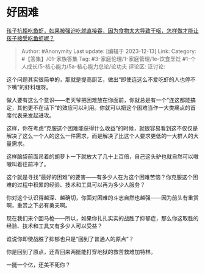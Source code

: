 # 好困难
[孩子抗拒吃鱼虾，如果被强迫吃就直接吞，因为食物太大导致干呕，怎样做才能让孩子接受吃鱼虾呢？](https://www.zhihu.com/question/521803345/answer/3323153968)

> Author: #Anonymity
> Last update: [编辑于 2023-12-13]
> Link:
> Category: #【答集】/01-家族答集
> Tag: #3-家庭伦理/1-家庭管理/1e-饮食烹饪 #1-个人成长/5-核心能力/5a-核心能力总论/论功夫
> 评论区:
> 泛讨论:

这个问题其实很简单的，那就是提高厨艺，做出“即使连这么不爱吃虾的人也停不下嘴”的虾料理呀。

做人要有这么个意识——老天爷把困难放在你面前，你就总是有一个“连这都能搞定，其他更不在话下”的效应可以利用。你就可以把这个困难当作一大类痛点的首席代表来发起进攻。

这样，你在考虑“克服这个困难能获得什么收益”的时候，就很容易看到这不仅仅是解决了这么一个人的这么一件需求，而是解决了比这个人要求更低的一大群人的大量需求。

这样脑袋前面吊着的胡萝卜一下就放大了几十上百倍，自己这头驴也就自然可以嗷嗷叫着往前冲了。

这个就是寻找“最好的困难”的要害——有多少人在为这个困难苦恼？你克服这个困难的过程中积累的经验、技术和工具可以再为多少人服务？

你对这个认识得越深、越确切，你面对困难的斗志自然也越强——因为前头有重赏啊，重赏之下必有勇夫啊。

现在我们来个回马枪——所以，如果你扎扎实实的战胜了抑郁症，那么你这取胜的经验、技术和工具又有多少人可以受益？

谁说你即使战胜了抑郁也只是“回到了普通人的原点”？

你是回到了原点，还背回来两挺能打穿地狱的救苦救难加特林。

一挺一个亿，还美不死你？
